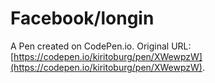 # Facebook/longin

A Pen created on CodePen.io. Original URL: [https://codepen.io/kiritoburg/pen/XWewpzW](https://codepen.io/kiritoburg/pen/XWewpzW).


